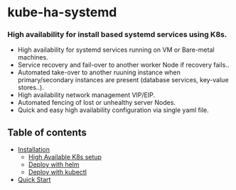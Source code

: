 # kube-ha-systemd
<H3>High availability for install based systemd services using K8s.</H3>

- High availability for systemd services running on VM or Bare-metal machines.<br>
- Service recovery and fail-over to another worker Node if recovery fails..<br>
- Automated take-over to another ruuning instance when primary/secondary instances are present (database services, key-value stores..).
- High availability network management VIP/EIP.<br>
- Automated fencing of lost or unhealthy server Nodes.<br>
- Quick and easy high availability configuration via single yaml file.<br>

## Table of contents
* [Installation]()
    * [High Available K8s setup]()
    * [Deploy with helm]()
    * [Deploy with kubectl]()
* [Quick Start]()
